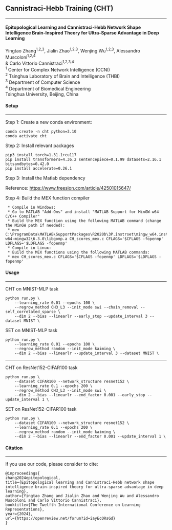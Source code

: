## Cannistraci-Hebb Training (CHT)

--------

#### Epitopological Learning and Cannistraci-Hebb Network Shape Intelligence Brain-Inspired Theory for Ultra-Sparse Advantage in Deep Learning

Yingtao Zhang<sup>1,2,3</sup>, Jialin Zhao<sup>1,2,3</sup>, Wenjing Wu<sup>1,2,3</sup>, Alessandro Muscoloni<sup>1,2,4</sup>  
& Carlo Vittorio Cannistraci<sup>1,2,3,4</sup>  
<sup>1</sup> Center for Complex Network Intelligence (CCNI)  
<sup>2</sup> Tsinghua Laboratory of Brain and Intelligence (THBI)  
<sup>3</sup> Department of Computer Science  
<sup>4</sup> Department of Biomedical Engineering  
Tsinghua University, Beijing, China  



#### Setup

------

Step 1: Create a new conda environment:

```
conda create -n cht python=3.10
conda activate cht
```



Step 2: Install relevant packages

```
pip3 install torch=1.31.1+cu117
pip install transformers=4.36.2 sentencepiece=0.1.99 datasets=2.16.1 bitsandbytes=0.42.0
pip install accelerate=0.26.1
```



Step 3: Install the Matlab dependency

Reference: https://www.freesion.com/article/42501015647/



Step 4: Build the MEX function compiler

```
 * Compile in Windows:
 * Go to MATLAB "Add-Ons" and install "MATLAB Support for MinGW-w64 C/C++ Compiler"
 * Build the MEX function using the following MATLAB command (change the MinGW path if needed):
 * mex C:\ProgramData\MATLAB\SupportPackages\R2020b\3P.instrset\mingw_w64.instrset\lib\gcc\x86_64-w64-mingw32\6.3.0\libgomp.a CH_scores_mex.c CFLAGS='$CFLAGS -fopenmp' LDFLAGS='$LDFLAGS -fopenmp'
 * Compile in Linux:
 * Build the MEX functions using the following MATLAB commands:
 * mex CH_scores_mex.c CFLAGS='$CFLAGS -fopenmp' LDFLAGS='$LDFLAGS -fopenmp'
```



#### Usage

----

CHT on MNIST-MLP task

```
python run.py \
	--learning_rate 0.01 --epochs 100 \
	--regrow_method CH3_L3 --init_mode swi --chain_removal --self_correlated_sparse \
	--dim 2 --bias --linearlr --early_stop --update_interval 3 --dataset MNIST \
```



SET on MNIST-MLP task

```
python run.py \
	--learning_rate 0.01 --epochs 100 \
	--regrow_method random --init_mode kaiming \
	--dim 2 --bias --linearlr --update_interval 3 --dataset MNIST \
```

-------

CHT on ResNet152-CIFAR100 task

```
python run.py \
	--dataset CIFAR100 --network_structure resnet152 \
	--learning_rate 0.1 --epochs 200 \
	--regrow_method CH3_L3 --init_mode swi \
	--dim 2 --bias --linearlr --end_factor 0.001 --early_stop --update_interval 1 \
```



SET on ResNet152-CIFAR100 task

```
python run.py \
	--dataset CIFAR100 --network_structure resnet152 \
	--learning_rate 0.1 --epochs 200 \
	--regrow_method random --init_mode kaiming \
	--dim 2 --bias --linearlr --end_factor 0.001 --update_interval 1 \
```



#### Citation

----

If you use our code, please consider to cite:

```
@inproceedings{
zhang2024epitopological,
title={Epitopological learning and Cannistraci-Hebb network shape intelligence brain-inspired theory for ultra-sparse advantage in deep learning},
author={Yingtao Zhang and Jialin Zhao and Wenjing Wu and Alessandro Muscoloni and Carlo Vittorio Cannistraci},
booktitle={The Twelfth International Conference on Learning Representations},
year={2024},
url={https://openreview.net/forum?id=iayEcORsGd}
}
```

